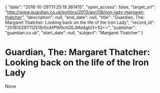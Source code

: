 {
  "date": "2018-10-29T11:25:19.361415", 
  "open_access": false, 
  "target_url": "http://www.guardian.co.uk/politics/2013/apr/08/iron-lady-margaret-thatcher", 
  "description": null, 
  "end_date": null, 
  "title": "Guardian, The: Margaret Thatcher: Looking back on the life of the Iron Lady", 
  "record_id": "20181029T112519/0cAfPW6chGEJMd4gbI3+1Q==", 
  "publisher": "guardian.co.uk", 
  "start_date": null, 
  "subject": "Margaret Thatcher"
}

# Guardian, The: Margaret Thatcher: Looking back on the life of the Iron Lady

None